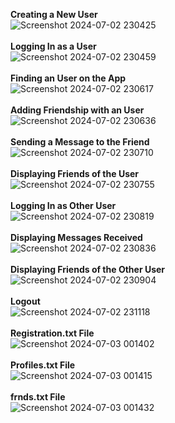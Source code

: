 <b>Creating a New User</b>
<br>
![Screenshot 2024-07-02 230425](https://github.com/JatinBansal673/CANTILEVER/assets/172953890/1dc0c2c4-ece6-421a-9c0d-07c30df4227d)
<br><br>
<b>Logging In as a User</b>
<br>
![Screenshot 2024-07-02 230459](https://github.com/JatinBansal673/CANTILEVER/assets/172953890/07d9f690-f726-4ab3-835f-64a463f1c95b)
<br><br>
<b>Finding an User on the App</b>
<br>
![Screenshot 2024-07-02 230617](https://github.com/JatinBansal673/CANTILEVER/assets/172953890/b990e26c-955b-42a8-b860-504566a0fa22)
<br><br>
<b>Adding Friendship with an User</b>
<br>
![Screenshot 2024-07-02 230636](https://github.com/JatinBansal673/CANTILEVER/assets/172953890/393758cc-746b-4439-85d4-7938c796315e)
<br><br>
<b>Sending a Message to the Friend</b>
<br>
![Screenshot 2024-07-02 230710](https://github.com/JatinBansal673/CANTILEVER/assets/172953890/17e2fc60-dad0-4405-ac32-8bc401138d03)
<br><br>
<b>Displaying Friends of the User</b>
<br>
![Screenshot 2024-07-02 230755](https://github.com/JatinBansal673/CANTILEVER/assets/172953890/6b9386ea-1e74-4402-9286-c12130f6ca1c)
<br><br>
<b>Logging In as Other User</b>
<br>
![Screenshot 2024-07-02 230819](https://github.com/JatinBansal673/CANTILEVER/assets/172953890/0ecbeca9-90bb-4ef7-b947-00c0667c86f0)
<br><br>
<b>Displaying Messages Received</b>
<br>
![Screenshot 2024-07-02 230836](https://github.com/JatinBansal673/CANTILEVER/assets/172953890/961478cb-f42e-4533-b74d-3435f88f84a5)
<br><br>
<b>Displaying Friends of the Other User</b>
<br>
![Screenshot 2024-07-02 230904](https://github.com/JatinBansal673/CANTILEVER/assets/172953890/7c3938e1-4cfb-470a-b37a-190cf937ae0a)
<br><br>
<b>Logout</b>
<br>
![Screenshot 2024-07-02 231118](https://github.com/JatinBansal673/CANTILEVER/assets/172953890/69dd0948-670b-43ef-bc28-bd908b4c3347)
<br><br>
<b>Registration.txt File</b>
<br>
![Screenshot 2024-07-03 001402](https://github.com/JatinBansal673/CANTILEVER/assets/172953890/1d3708b9-1c3f-4f40-b533-cc24733a8245)
<br><br>
<b>Profiles.txt File</b>
<br>
![Screenshot 2024-07-03 001415](https://github.com/JatinBansal673/CANTILEVER/assets/172953890/2c09655b-8d12-4207-9425-ff1dc970319c)
<br><br>
<b>frnds.txt File</b>
<br>
![Screenshot 2024-07-03 001432](https://github.com/JatinBansal673/CANTILEVER/assets/172953890/d5dd6087-9d82-470b-92b2-44ab942d0119)



